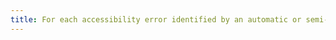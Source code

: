 ```yaml
---
title: For each accessibility error identified by an automatic or semi-automatic accessibility test, does the [editing tool](#editing-tool) provide suggestions for repair?
---
```

